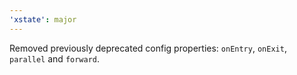 ```yaml
---
'xstate': major
---
```


Removed previously deprecated config properties: `onEntry`, `onExit`, `parallel` and `forward`.
